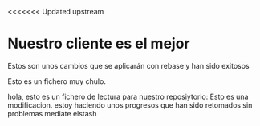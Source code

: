 <<<<<<< Updated upstream
# Nuestro cliente es el mejor

Estos son unos cambios que se aplicarán con rebase y han sido exitosos

Esto es un fichero muy chulo.

hola, esto es un fichero de lectura para nuestro reposiytorio:
Esto es una modificacion. estoy haciendo unos progresos que han sido retomados sin problemas mediate elstash
